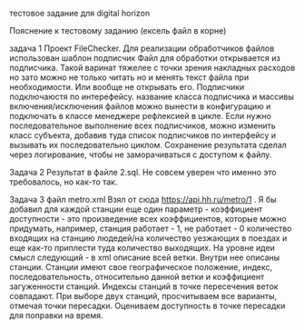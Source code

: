тестовое задание для digital horizon

Пояснение к тестовому заданию (ексель файл в корне) 

задача 1 
Проект FileChecker. Для реализации обработчиков файлов использован шаблон подписчик Файл для обработки открывается из подписчика. Такой варинат тяжелее с точки зрения накладных расходов но зато можно не только читать но и менять текст файла при необходимости. Или вообще не открывать его. Подписчики подключаюстя по интерефейсу. название класса подписчика и массивы включения/исключения файлов можно вынести в конфигурацию и подключать в классе менеджере рефлексией в цикле. Если нужно последовательное выполнение всех подписчиков, можно изменить класс субъекта, добавив туда список подписчиков по интерфейсу и вызывать их последовательно циклом. Сохранение результата сделал через логирование, чтобы не заморачиваться с доступом к файлу.

Задача 2 
Результат в файле 2.sql. Не совсем уверен что именно это требовалось, но как-то так.

Задача 3 
файл metro.xml Взял от сюда https://api.hh.ru/metro/1 . Я бы добавил для каждой станции еще один параметр - коэффициент доступности - это произведение всех коэффициентов, которые можно придумать, например, станция работает - 1, не работает - 0 количество входящих на станцию людедей/на количество уезжающих в поездах и еще как-то приплести туда количество выходящих. На уровне идеи смысл следующий - в xml описание всей ветки. Внутри нее описаны станции. Станции имеют свое географическое положение, индекс, последовательность, относительно данной ветки и коэффициент загуженности станций. Индексы станций в точке пересечения веток совпадают. При выборе двух станций, просчитываем все варианты, отмечая точки пересадки. Оцениваем доступность в точке пересадки для поправки на время.
